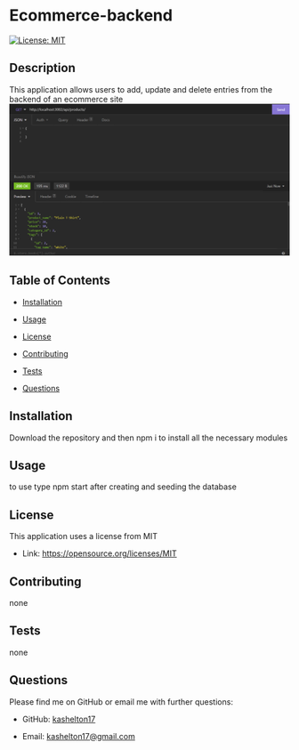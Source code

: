 # Ecommerce-backend 
 [![License: MIT](https://img.shields.io/badge/License-MIT-yellow.svg)](https://opensource.org/licenses/MIT)

 
 ## Description 
 This application allows users to add, update and delete entries from the backend of an ecommerce site 
 ![Preview Image](./assets/images/previewImage1.png)
 
 ## Table of Contents 

 * [Installation](#installation) 

 * [Usage](#usage) 

 * [License](#license) 

 * [Contributing](#contributing) 

 * [Tests](#Tests) 

 * [Questions](#questions)

 
 ## Installation 
Download the repository and then npm i to install all the necessary modules

 
 ## Usage 
 to use type npm start after creating and seeding the database

 
 ## License 
 This application uses a license from MIT 
  
 * Link: https://opensource.org/licenses/MIT

 
 ## Contributing 
 none

 
 ## Tests 
 none

 
 ## Questions 
 Please find me on GitHub or email me with further questions:

 * GitHub: [kashelton17](https://github.com/kashelton17)

 * Email: kashelton17@gmail.com 
